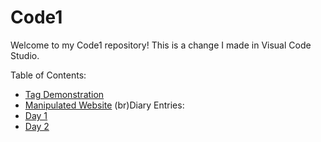 
# Code1 

Welcome to my Code1 repository! This is a change I made in Visual Code Studio.

Table of Contents:
* [Tag Demonstration](Tags.html)
* [Manipulated Website](https://github.com/YasminZahrir/Code1/assets/173050635/ce0eb096-ade0-4f7e-a64b-85f4e36affa2)
(br)Diary Entries:
* [Day 1](Day1.md)
* [Day 2](Day2.md)